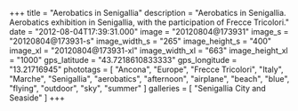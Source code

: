 +++
title = "Aerobatics in Senigallia"
description = "Aerobatics in Senigallia. Aerobatics exhibition in Senigallia, with the participation of Frecce Tricolori."
date = "2012-08-04T17:39:31.000"
image = "20120804@173931"
image_s = "20120804@173931-s"
image_width_s = "265"
image_height_s = "400"
image_xl = "20120804@173931-xl"
image_width_xl = "663"
image_height_xl = "1000"
gps_latitude = "43.7218610833333"
gps_longitude = "13.21716945"
phototags = [ "Ancona", "Europe", "Frecce Tricolori", "Italy", "Marche", "Senigallia", "aerobatics", "afternoon", "airplane", "beach", "blue", "flying", "outdoor", "sky", "summer" ]
galleries = [ "Senigallia City and Seaside" ]
+++
